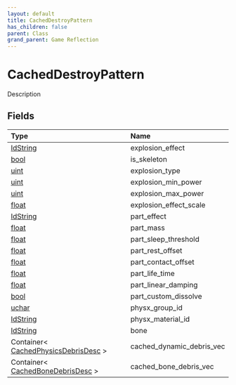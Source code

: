 ```yaml
---
layout: default
title: CachedDestroyPattern
has_children: false
parent: Class
grand_parent: Game Reflection
---
```

# CachedDestroyPattern
Description 

## Fields

| Type | Name |
|:----------|:--------------|
| [IdString](/riftbreaker-wiki/docs/game-reflection/components/id_string/) | explosion_effect |
| [bool](/riftbreaker-wiki/docs/game-reflection/components/bool/) | is_skeleton |
| [uint](/riftbreaker-wiki/docs/game-reflection/components/uint/) | explosion_type |
| [uint](/riftbreaker-wiki/docs/game-reflection/components/uint/) | explosion_min_power |
| [uint](/riftbreaker-wiki/docs/game-reflection/components/uint/) | explosion_max_power |
| [float](/riftbreaker-wiki/docs/game-reflection/components/float/) | explosion_effect_scale |
| [IdString](/riftbreaker-wiki/docs/game-reflection/components/id_string/) | part_effect |
| [float](/riftbreaker-wiki/docs/game-reflection/components/float/) | part_mass |
| [float](/riftbreaker-wiki/docs/game-reflection/components/float/) | part_sleep_threshold |
| [float](/riftbreaker-wiki/docs/game-reflection/components/float/) | part_rest_offset |
| [float](/riftbreaker-wiki/docs/game-reflection/components/float/) | part_contact_offset |
| [float](/riftbreaker-wiki/docs/game-reflection/components/float/) | part_life_time |
| [float](/riftbreaker-wiki/docs/game-reflection/components/float/) | part_linear_damping |
| [bool](/riftbreaker-wiki/docs/game-reflection/components/bool/) | part_custom_dissolve |
| [uchar](/riftbreaker-wiki/docs/game-reflection/enums/uchar/) | physx_group_id |
| [IdString](/riftbreaker-wiki/docs/game-reflection/components/id_string/) | physx_material_id |
| [IdString](/riftbreaker-wiki/docs/game-reflection/components/id_string/) | bone |
| Container< [CachedPhysicsDebrisDesc](/riftbreaker-wiki/docs/game-reflection/components/cached_physics_debris_desc/) > | cached_dynamic_debris_vec |
| Container< [CachedBoneDebrisDesc](/riftbreaker-wiki/docs/game-reflection/components/cached_bone_debris_desc/) > | cached_bone_debris_vec |

